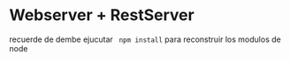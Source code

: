 # Webserver + RestServer

recuerde de dembe ejucutar ``` npm install```
para reconstruir los modulos de node